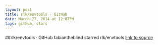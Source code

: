 ```yaml
---
layout: post
title: rlk/envtools · GitHub
date: March 27, 2014 at 12:07PM
tags: github, stars
---
```

##rlk/envtools · GitHub
fabiantheblind starred rlk/envtools
[link to source](http://ift.tt/P5iePf) 
